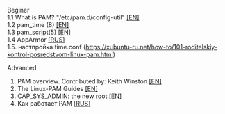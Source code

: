 Beginer  
1.1 What is PAM? "/etc/pam.d/config-util" [[EN]](https://medium.com/information-and-technology/wtf-is-pam-99a16c80ac57)  
1.2 pam_time (8) [[EN]](https://www.systutorials.com/docs/linux/man/8-pam_time/)    
1.3 pam_script(5) [[EN]](https://linux.die.net/man/5/pam_script)    
1.4 AppArmor [[RUS]](https://help.ubuntu.ru/wiki/%D1%80%D1%83%D0%BA%D0%BE%D0%B2%D0%BE%D0%B4%D1%81%D1%82%D0%B2%D0%BE_%D0%BF%D0%BE_ubuntu_server/%D0%B1%D0%B5%D0%B7%D0%BE%D0%BF%D0%B0%D1%81%D0%BD%D0%BE%D1%81%D1%82%D1%8C/apparmor)  
1.5. настпройка time.conf (https://xubuntu-ru.net/how-to/101-roditelskiy-kontrol-posredstvom-linux-pam.html)

Advanced  
1. PAM overview. Contributed by: Keith Winston [[EN]](http://susefaq.sourceforge.net/howto/pam.html)  
2. The Linux-PAM Guides [[EN]](http://www.linux-pam.org/Linux-PAM-html/)  
3. CAP_SYS_ADMIN: the new root [[EN]](https://lwn.net/Articles/486306/)  
4. Как работает PAM [[RUS]](https://www.opennet.ru/base/net/pam_linux.txt.html)  

